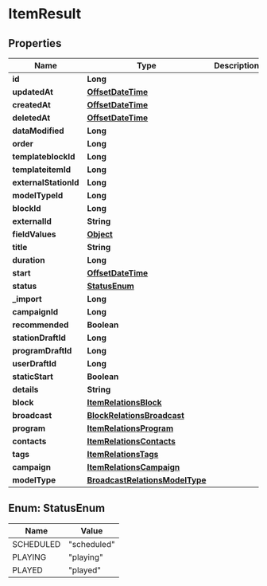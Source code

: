 

# ItemResult

## Properties

Name | Type | Description | Notes
------------ | ------------- | ------------- | -------------
**id** | **Long** |  |  [optional]
**updatedAt** | [**OffsetDateTime**](OffsetDateTime.md) |  |  [optional]
**createdAt** | [**OffsetDateTime**](OffsetDateTime.md) |  |  [optional]
**deletedAt** | [**OffsetDateTime**](OffsetDateTime.md) |  |  [optional]
**dataModified** | **Long** |  |  [optional]
**order** | **Long** |  |  [optional]
**templateblockId** | **Long** |  |  [optional]
**templateitemId** | **Long** |  |  [optional]
**externalStationId** | **Long** |  |  [optional]
**modelTypeId** | **Long** |  | 
**blockId** | **Long** |  |  [optional]
**externalId** | **String** |  |  [optional]
**fieldValues** | [**Object**](.md) |  |  [optional]
**title** | **String** |  |  [optional]
**duration** | **Long** |  |  [optional]
**start** | [**OffsetDateTime**](OffsetDateTime.md) |  |  [optional]
**status** | [**StatusEnum**](#StatusEnum) |  |  [optional]
**_import** | **Long** |  |  [optional]
**campaignId** | **Long** |  |  [optional]
**recommended** | **Boolean** |  |  [optional]
**stationDraftId** | **Long** |  |  [optional]
**programDraftId** | **Long** |  |  [optional]
**userDraftId** | **Long** |  |  [optional]
**staticStart** | **Boolean** |  |  [optional]
**details** | **String** |  |  [optional]
**block** | [**ItemRelationsBlock**](ItemRelationsBlock.md) |  |  [optional]
**broadcast** | [**BlockRelationsBroadcast**](BlockRelationsBroadcast.md) |  |  [optional]
**program** | [**ItemRelationsProgram**](ItemRelationsProgram.md) |  |  [optional]
**contacts** | [**ItemRelationsContacts**](ItemRelationsContacts.md) |  |  [optional]
**tags** | [**ItemRelationsTags**](ItemRelationsTags.md) |  |  [optional]
**campaign** | [**ItemRelationsCampaign**](ItemRelationsCampaign.md) |  |  [optional]
**modelType** | [**BroadcastRelationsModelType**](BroadcastRelationsModelType.md) |  |  [optional]



## Enum: StatusEnum

Name | Value
---- | -----
SCHEDULED | &quot;scheduled&quot;
PLAYING | &quot;playing&quot;
PLAYED | &quot;played&quot;



